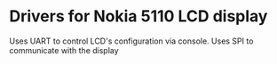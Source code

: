 # Drivers for Nokia 5110 LCD display 
Uses UART to control LCD's configuration via console.
Uses SPI to communicate with the display
